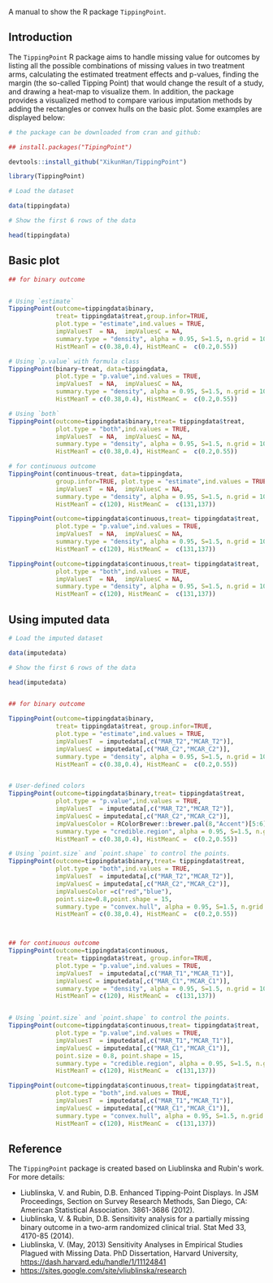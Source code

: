 

A manual to show the R package `TippingPoint`.

## Introduction

The `TippingPoint` R package aims to handle missing value for outcomes by listing all the possible combinations of missing values in two treatment arms, calculating the estimated treatment effects and p-values, finding the margin (the so-called Tipping Point) that would change the result of a study, and drawing a heat-map to visualize them. In addition, the package provides a visualized method to compare various imputation methods by adding the rectangles or convex hulls on the basic plot. Some examples are displayed below:




```r
# the package can be downloaded from cran and github:

## install.packages("TipingPoint")

devtools::install_github("XikunHan/TippingPoint")

library(TippingPoint)

# Load the dataset

data(tippingdata)

# Show the first 6 rows of the data

head(tippingdata)

```


## Basic plot


```r
## for binary outcome


# Using `estimate`
TippingPoint(outcome=tippingdata$binary,
             treat= tippingdata$treat,group.infor=TRUE,
             plot.type = "estimate",ind.values = TRUE,
             impValuesT  = NA,  impValuesC = NA,
             summary.type = "density", alpha = 0.95, S=1.5, n.grid = 100,
             HistMeanT = c(0.38,0.4), HistMeanC =  c(0.2,0.55))

# Using `p.value` with formula class
TippingPoint(binary~treat, data=tippingdata,
             plot.type = "p.value",ind.values = TRUE,
             impValuesT  = NA,  impValuesC = NA,
             summary.type = "density", alpha = 0.95, S=1.5, n.grid = 100,
             HistMeanT = c(0.38,0.4), HistMeanC =  c(0.2,0.55))

# Using `both` 
TippingPoint(outcome=tippingdata$binary,treat= tippingdata$treat,
             plot.type = "both",ind.values = TRUE,
             impValuesT  = NA,  impValuesC = NA,
             summary.type = "density", alpha = 0.95, S=1.5, n.grid = 100,
             HistMeanT = c(0.38,0.4), HistMeanC =  c(0.2,0.55))

# for continuous outcome
TippingPoint(continuous~treat, data=tippingdata,
             group.infor=TRUE, plot.type = "estimate",ind.values = TRUE,
             impValuesT  = NA,  impValuesC = NA,
             summary.type = "density", alpha = 0.95, S=1.5, n.grid = 100,
             HistMeanT = c(120), HistMeanC =  c(131,137))

TippingPoint(outcome=tippingdata$continuous,treat= tippingdata$treat,
             plot.type = "p.value",ind.values = TRUE,
             impValuesT  = NA,  impValuesC = NA,
             summary.type = "density", alpha = 0.95, S=1.5, n.grid = 100,
             HistMeanT = c(120), HistMeanC =  c(131,137))

TippingPoint(outcome=tippingdata$continuous,treat= tippingdata$treat,
             plot.type = "both",ind.values = TRUE,
             impValuesT  = NA,  impValuesC = NA,
             summary.type = "density", alpha = 0.95, S=1.5, n.grid = 100,
             HistMeanT = c(120), HistMeanC =  c(131,137))

```

## Using imputed data

```r
# Load the imputed dataset

data(imputedata)

# Show the first 6 rows of the data

head(imputedata)


## for binary outcome

TippingPoint(outcome=tippingdata$binary,
             treat= tippingdata$treat, group.infor=TRUE,
             plot.type = "estimate",ind.values = TRUE,
             impValuesT  = imputedata[,c("MAR_T2","MCAR_T2")],  
             impValuesC = imputedata[,c("MAR_C2","MCAR_C2")],
             summary.type = "density", alpha = 0.95, S=1.5, n.grid = 100,
             HistMeanT = c(0.38,0.4), HistMeanC =  c(0.2,0.55))


# User-defined colors
TippingPoint(outcome=tippingdata$binary,treat= tippingdata$treat,
             plot.type = "p.value",ind.values = TRUE,
             impValuesT  = imputedata[,c("MAR_T2","MCAR_T2")],  
             impValuesC = imputedata[,c("MAR_C2","MCAR_C2")],
             impValuesColor = RColorBrewer::brewer.pal(8,"Accent")[5:6],
             summary.type = "credible.region", alpha = 0.95, S=1.5, n.grid = 100,
             HistMeanT = c(0.38,0.4), HistMeanC =  c(0.2,0.55))

# Using `point.size` and `point.shape` to control the points.
TippingPoint(outcome=tippingdata$binary,treat= tippingdata$treat,
             plot.type = "both",ind.values = TRUE,
             impValuesT  = imputedata[,c("MAR_T2","MCAR_T2")],  
             impValuesC = imputedata[,c("MAR_C2","MCAR_C2")],
             impValuesColor =c("red","blue"),
             point.size=0.8,point.shape = 15,
             summary.type = "convex.hull", alpha = 0.95, S=1.5, n.grid = 100,
             HistMeanT = c(0.38,0.4), HistMeanC =  c(0.2,0.55))



## for continuous outcome
TippingPoint(outcome=tippingdata$continuous,
             treat= tippingdata$treat, group.infor=TRUE,
             plot.type = "p.value",ind.values = TRUE,
             impValuesT  = imputedata[,c("MAR_T1","MCAR_T1")],  
             impValuesC = imputedata[,c("MAR_C1","MCAR_C1")],
             summary.type = "density", alpha = 0.95, S=1.5, n.grid = 100,
             HistMeanT = c(120), HistMeanC =  c(131,137))


# Using `point.size` and `point.shape` to control the points.
TippingPoint(outcome=tippingdata$continuous,treat= tippingdata$treat,
             plot.type = "p.value",ind.values = TRUE,
             impValuesT  = imputedata[,c("MAR_T1","MCAR_T1")],  
             impValuesC = imputedata[,c("MAR_C1","MCAR_C1")],
             point.size = 0.8, point.shape = 15,
             summary.type = "credible.region", alpha = 0.95, S=1.5, n.grid = 100,
             HistMeanT = c(120), HistMeanC =  c(131,137))

TippingPoint(outcome=tippingdata$continuous,treat= tippingdata$treat,
             plot.type = "both",ind.values = TRUE,
             impValuesT  = imputedata[,c("MAR_T1","MCAR_T1")],  
             impValuesC = imputedata[,c("MAR_C1","MCAR_C1")],
             summary.type = "convex.hull", alpha = 0.95, S=1.5, n.grid = 100,
             HistMeanT = c(120), HistMeanC =  c(131,137))


```



## Reference

The `TippingPoint` package is created based on Liublinska and Rubin's work. For more details:

* Liublinska, V. and Rubin, D.B. Enhanced Tipping-Point Displays. In JSM Proceedings, Section on Survey Research Methods, San Diego, CA: American Statistical Association. 3861-3686 (2012).
* Liublinska, V. & Rubin, D.B. Sensitivity analysis for a partially missing binary outcome in a two-arm randomized clinical trial. Stat Med 33, 4170-85 (2014).
* Liublinska, V. (May, 2013) Sensitivity Analyses in Empirical Studies Plagued with Missing Data. PhD Dissertation, Harvard University, https://dash.harvard.edu/handle/1/11124841
* https://sites.google.com/site/vliublinska/research


